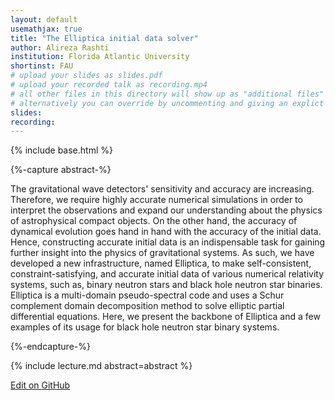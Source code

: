 ```yaml
---
layout: default
usemathjax: true
title: "The Elliptica initial data solver"
author: Alireza Rashti
institution: Florida Atlantic University
shortinst: FAU
# upload your slides as slides.pdf
# upload your recorded talk as recording.mp4
# all other files in this directory will show up as "additional files"
# alternatively you can override by uncommenting and giving an explict URL:
slides: 
recording: 
---
```

{% include base.html %}

{%-capture abstract-%}

The gravitational wave detectors' sensitivity and accuracy are increasing. Therefore, we require highly accurate numerical simulations in order to interpret the observations and expand our understanding about the physics of astrophysical compact objects. On the other hand, the accuracy of dynamical evolution goes hand in hand with the accuracy of the initial data. Hence, constructing accurate initial data is an indispensable task for gaining further insight into the physics of gravitational systems. As such, we have developed a new infrastructure, named Elliptica, to make self-consistent, constraint-satisfying, and accurate initial data of various numerical relativity systems, such as, binary neutron stars and black hole neutron star binaries. Elliptica is a multi-domain pseudo-spectral code and uses a Schur complement domain decomposition method to solve elliptic partial differential equations. Here, we present the backbone of Elliptica and a few examples of its usage for black hole neutron star binary systems.

{%-endcapture-%}

<div class="col-xs-12" markdown="1">
{% include lecture.md abstract=abstract %}

[Edit on GitHub](https://github.com/EinsteinToolkit/et2021uiuc/edit/master/{{page.path}})
</div>
